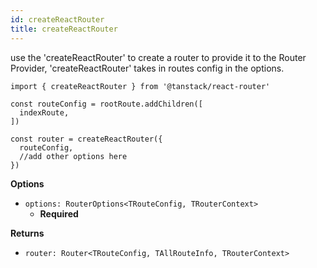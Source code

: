 ```yaml
---
id: createReactRouter
title: createReactRouter
---
```


use the 'createReactRouter' to create a router to provide it to the Router Provider, 'createReactRouter' takes in routes config in the options.

```tsx
import { createReactRouter } from '@tanstack/react-router'

const routeConfig = rootRoute.addChildren([
  indexRoute,
])

const router = createReactRouter({
  routeConfig,
  //add other options here
})
```

**Options**
- `options: RouterOptions<TRouteConfig, TRouterContext>`
  - **Required**

**Returns**
- `router: Router<TRouteConfig, TAllRouteInfo, TRouterContext>`
